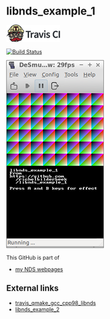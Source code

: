 # libnds_example_1

[![Travis CI logo](TravisCI.png)](https://travis-ci.org)

[![Build Status](https://travis-ci.org/richelbilderbeek/libnds_example_1.svg?branch=master)](https://travis-ci.org/richelbilderbeek/libnds_example_1)

![libnds_example_1](libnds_example_1.png)

This GitHub is part of 

 * [my NDS webpages](https://github.com/richelbilderbeek/cpp/blob/master/content/CppNds.md)

## External links

 * [travis_qmake_gcc_cpp98_libnds](https://github.com/richelbilderbeek/travis_qmake_gcc_cpp98_libnds)
 * [libnds_example_2](https://github.com/richelbilderbeek/libnds_example_2)
